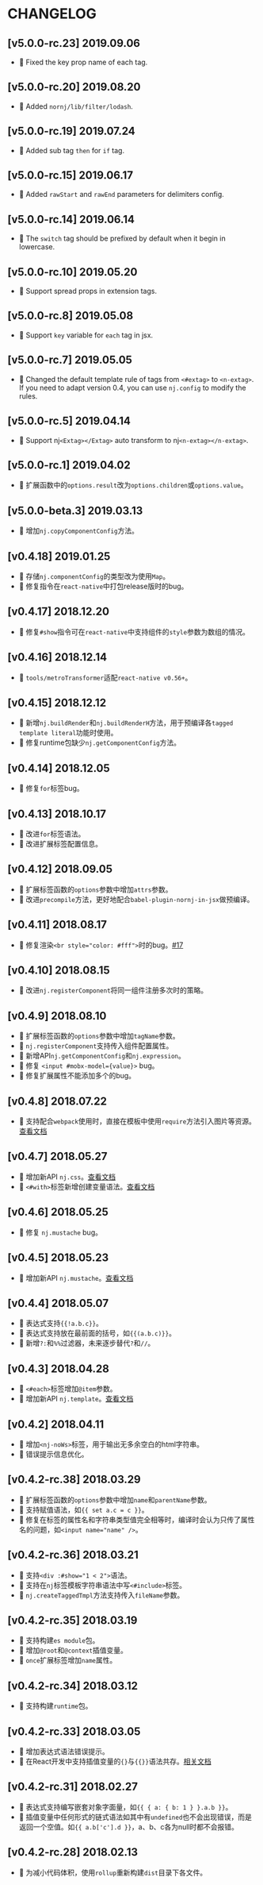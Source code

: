 # CHANGELOG

## [v5.0.0-rc.23] 2019.09.06

* 🐞 Fixed the key prop name of each tag.

## [v5.0.0-rc.20] 2019.08.20

* 🌟 Added `nornj/lib/filter/lodash`.

## [v5.0.0-rc.19] 2019.07.24

* 🌟 Added sub tag `then` for `if` tag.

## [v5.0.0-rc.15] 2019.06.17

* 🌟 Added `rawStart` and `rawEnd` parameters for delimiters config.

## [v5.0.0-rc.14] 2019.06.14

* 🌟 The `switch` tag should be prefixed by default when it begin in lowercase.

## [v5.0.0-rc.10] 2019.05.20

* 🌟 Support spread props in extension tags.

## [v5.0.0-rc.8] 2019.05.08

* 🌟 Support `key` variable for `each` tag in jsx.

## [v5.0.0-rc.7] 2019.05.05

* 🌟 Changed the default template rule of tags from `<#extag>` to `<n-extag>`. If you need to adapt version 0.4, you can use `nj.config` to modify the rules.

## [v5.0.0-rc.5] 2019.04.14

* 🌟 Support nj`<Extag></Extag>` auto transform to nj`<n-extag></n-extag>`.

## [v5.0.0-rc.1] 2019.04.02

* 🌟 扩展函数中的`options.result`改为`options.children`或`options.value`。

## [v5.0.0-beta.3] 2019.03.13

* 🌟 增加`nj.copyComponentConfig`方法。

## [v0.4.18] 2019.01.25

* 🌟 存储`nj.componentConfig`的类型改为使用`Map`。
* 🐞 修复指令在`react-native`中打包release版时的bug。

## [v0.4.17] 2018.12.20

* 🐞 修复`#show`指令可在`react-native`中支持组件的`style`参数为数组的情况。

## [v0.4.16] 2018.12.14

* 🐞 `tools/metroTransformer`适配`react-native v0.56+`。

## [v0.4.15] 2018.12.12

* 🌟 新增`nj.buildRender`和`nj.buildRenderH`方法，用于预编译各`tagged template literal`功能时使用。
* 🐞 修复runtime包缺少`nj.getComponentConfig`方法。

## [v0.4.14] 2018.12.05

* 🐞 修复`for`标签bug。

## [v0.4.13] 2018.10.17

* 🌟 改进`for`标签语法。
* 🌟 改进扩展标签配置信息。

## [v0.4.12] 2018.09.05

* 🌟 扩展标签函数的`options`参数中增加`attrs`参数。
* 🌟 改进`precompile`方法，更好地配合`babel-plugin-nornj-in-jsx`做预编译。

## [v0.4.11] 2018.08.17

* 🐞 修复渲染`<br style="color: #fff">`时的bug。[#17](https://github.com/joe-sky/nornj/issues/17)

## [v0.4.10] 2018.08.15

* 🐞 改进`nj.registerComponent`将同一组件注册多次时的策略。

## [v0.4.9] 2018.08.10

* 🌟 扩展标签函数的`options`参数中增加`tagName`参数。
* 🌟 `nj.registerComponent`支持传入组件配置属性。
* 🌟 新增API`nj.getComponentConfig`和`nj.expression`。
* 🐞 修复 `<input #mobx-model={value}>` bug。
* 🐞 修复扩展属性不能添加多个的bug。

## [v0.4.8] 2018.07.22

* 🌟 支持配合`webpack`使用时，直接在模板中使用`require`方法引入图片等资源。[查看文档](https://joe-sky.github.io/nornj-guide/api/webpack.html#%E5%9C%A8%E5%8D%95%E6%96%87%E4%BB%B6%E6%A8%A1%E6%9D%BF%E4%B8%AD%E5%BC%95%E5%85%A5%E5%9B%BE%E7%89%87%E7%AD%89%E8%B5%84%E6%BA%90)

## [v0.4.7] 2018.05.27

* 🌟 增加新API `nj.css`。[查看文档](https://joe-sky.github.io/nornj-guide/templateSyntax/templateString.html#njcss)
* 🌟 `<#with>`标签新增创建变量语法。[查看文档](https://joe-sky.github.io/nornj-guide/templateSyntax/built-inExtensionTag.html#with)

## [v0.4.6] 2018.05.25

* 🐞 修复 `nj.mustache` bug。

## [v0.4.5] 2018.05.23

* 🌟 增加新API `nj.mustache`。[查看文档](https://joe-sky.github.io/nornj-guide/templateSyntax/templateString.html#njmustache)

## [v0.4.4] 2018.05.07

* 🌟 表达式支持`{{!a.b.c}}`。
* 🌟 表达式支持放在最前面的括号，如`{{(a.b.c)}}`。
* 🌟 新增`?:`和`%%`过滤器，未来逐步替代`?`和`//`。

## [v0.4.3] 2018.04.28

* 🌟 `<#each>`标签增加`@item`参数。
* 🌟 增加新API `nj.template`。[查看文档](https://joe-sky.github.io/nornj-guide/templateSyntax/templateString.html#njtemplate)

## [v0.4.2] 2018.04.11

* 🌟 增加`<nj-noWs>`标签，用于输出无多余空白的html字符串。
* 🌟 错误提示信息优化。

## [v0.4.2-rc.38] 2018.03.29

* 🌟 扩展标签函数的`options`参数中增加`name`和`parentName`参数。
* 🌟 支持赋值语法，如`{{ set a.c = c }}`。
* 🐞 修复在标签的属性名和字符串类型值完全相等时，编译时会认为只传了属性名的问题，如`<input name="name" />`。

## [v0.4.2-rc.36] 2018.03.21

* 🌟 支持`<div :#show="1 < 2">`语法。
* 🌟 支持在`nj`标签模板字符串语法中写`<#include>`标签。
* 🌟 `nj.createTaggedTmpl`方法支持传入`fileName`参数。

## [v0.4.2-rc.35] 2018.03.19

* 🌟 支持构建`es module`包。
* 🌟 增加`@root`和`@context`插值变量。
* 🌟 `once`扩展标签增加`name`属性。

## [v0.4.2-rc.34] 2018.03.12

* 🌟 支持构建`runtime`包。

## [v0.4.2-rc.33] 2018.03.05

* 🌟 增加表达式语法错误提示。
* 🌟 在React开发中支持插值变量的`{}`与`{{}}`语法共存。[相关文档](https://joe-sky.github.io/nornj-guide/templateSyntax/variable.html)

## [v0.4.2-rc.31] 2018.02.27

* 🌟 表达式支持编写嵌套对象字面量，如`{{ { a: { b: 1 } }.a.b }}`。
* 🌟 插值变量中任何形式的链式语法如其中有`undefined`也不会出现错误，而是返回一个空值。如`{{ a.b['c'].d }}`，a、b、c各为null时都不会报错。

## [v0.4.2-rc.28] 2018.02.13

* 🌟 为减小代码体积，使用`rollup`重新构建`dist`目录下各文件。